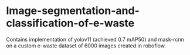 # Image-segmentation-and-classification-of-e-waste
Contains implementation of yolov11 (achieved 0.7 mAP50) and mask-rcnn on a custom e-waste dataset of 6000 images created in roboflow.

